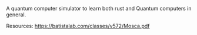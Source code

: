 
A quantum computer simulator to learn both rust and Quantum computers in general.

Resources:
https://batistalab.com/classes/v572/Mosca.pdf

